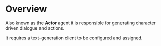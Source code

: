 # Overview

Also known as the **Actor** agent it is responsible for generating character driven dialogue and actions.

It requires a text-generation client to be configured and assigned.